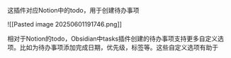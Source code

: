 这插件对应Notion中的todo，用于创建待办事项

![[Pasted image 20250601191746.png]]

相对于Notion的todo，Obsidian中tasks插件创建的待办事项支持更多自定义选项。比如为待办事项添加完成日期，优先级，标签等。这些自定义选项有助于

